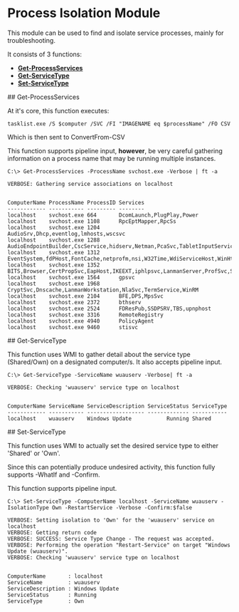 # Process Isolation Module

This module can be used to find and isolate service processes, mainly for troubleshooting.

It consists of 3 functions:
* [**Get-ProcessServices**](#Get-ProcessServices)
* [**Get-ServiceType**](#Get-ServiceType)
* [**Set-ServiceType**](#Set-ServiceType)

<a name="Get-ProcessServices">
## Get-ProcessServices

At it's core, this function executes:
```
tasklist.exe /S $computer /SVC /FI "IMAGENAME eq $processName" /FO CSV
```

Which is then sent to ConvertFrom-CSV

This function supports pipeline input, **however**, be very careful gathering information on a process name that may be running multiple instances.

```
C:\> Get-ProcessServices -ProcessName svchost.exe -Verbose | ft -a

VERBOSE: Gathering service associations on localhost


ComputerName ProcessName ProcessID Services
------------ ----------- --------- --------
localhost    svchost.exe 664       DcomLaunch,PlugPlay,Power
localhost    svchost.exe 1108      RpcEptMapper,RpcSs
localhost    svchost.exe 1204      AudioSrv,Dhcp,eventlog,lmhosts,wscsvc
localhost    svchost.exe 1288      AudioEndpointBuilder,CscService,hidserv,Netman,PcaSvc,TabletInputService,TrkWks,UmRdpService,UxSms,Wlansvc,wudfsvc
localhost    svchost.exe 1312      EventSystem,fdPHost,FontCache,netprofm,nsi,W32Time,WdiServiceHost,WinHttpAutoProxySvc
localhost    svchost.exe 1352      BITS,Browser,CertPropSvc,EapHost,IKEEXT,iphlpsvc,LanmanServer,ProfSvc,Schedule,SENS,SessionEnv,ShellHWDetection,Themes,Winmgmt,wuauserv
localhost    svchost.exe 1564      gpsvc
localhost    svchost.exe 1968      CryptSvc,Dnscache,LanmanWorkstation,NlaSvc,TermService,WinRM
localhost    svchost.exe 2104      BFE,DPS,MpsSvc
localhost    svchost.exe 2372      bthserv
localhost    svchost.exe 2524      FDResPub,SSDPSRV,TBS,upnphost
localhost    svchost.exe 3316      RemoteRegistry
localhost    svchost.exe 4940      PolicyAgent
localhost    svchost.exe 9460      stisvc
```

<a name="Get-ServiceType">
## Get-ServiceType

This function uses WMI to gather detail about the service type (Shared/Own) on a designated computer/s. It also accepts pipeline input.

```
C:\> Get-ServiceType -ServiceName wuauserv -Verbose| ft -a

VERBOSE: Checking 'wuauserv' service type on localhost


ComputerName ServiceName ServiceDescription ServiceStatus ServiceType
------------ ----------- ------------------ ------------- -----------
localhost    wuauserv    Windows Update           Running Shared
```

<a name="Set-ServiceType">
## Set-ServiceType

This function uses WMI to actually set the desired service type to either 'Shared' or 'Own'.

Since this can potentially produce undesired activity, this function fully supports -WhatIf and -Confirm.

This function supports pipeline input.

```
C:\> Set-ServiceType -ComputerName localhost -ServiceName wuauserv -IsolationType Own -RestartService -Verbose -Confirm:$false

VERBOSE: Setting isolation to 'Own' for the 'wuauserv' service on localhost
VERBOSE: Getting return code
VERBOSE: SUCCESS: Service Type Change - The request was accepted.
VERBOSE: Performing the operation "Restart-Service" on target "Windows Update (wuauserv)".
VERBOSE: Checking 'wuauserv' service type on localhost


ComputerName       : localhost
ServiceName        : wuauserv
ServiceDescription : Windows Update
ServiceStatus      : Running
ServiceType        : Own
```
